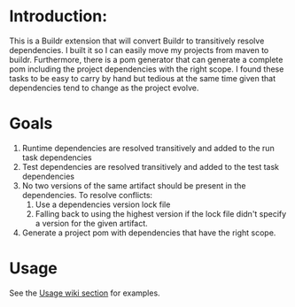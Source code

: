 # Introduction:
This is a Buildr extension that will convert Buildr to transitively resolve dependencies. I built it so I can easily move my projects from maven to buildr. Furthermore, there is a pom generator that can generate a complete pom including the project dependencies with the right scope. I found these tasks to be easy to carry by hand but tedious at the same time given that dependencies tend to change as the project evolve.

# Goals
1. Runtime dependencies are resolved transitively and added to the run task dependencies
2. Test dependencies are resolved transitively and added to the test task dependencies
3. No two versions of the same artifact should be present in the dependencies. To resolve conflicts:
    1. Use a dependencies version lock file
    2. Falling back to using the highest version if the lock file didn't specify a version for the given artifact.
4. Generate a project pom with dependencies that have the right scope.

# Usage
See the [Usage wiki section](https://github.com/jvshahid/buildr-dependency-extensions/wiki) for examples.
